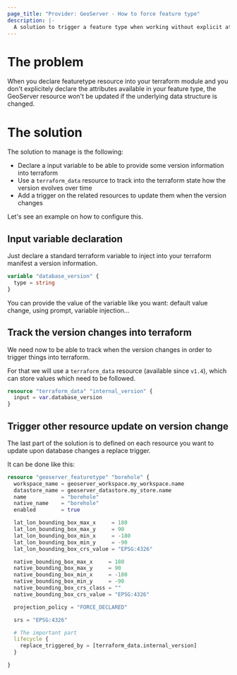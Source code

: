 ```yaml
---
page_title: "Provider: GeoServer - How to force feature type"
description: |-
  A solution to trigger a feature type when working without explicit attributes
---
```


# The problem

When you declare featuretype resource into your terraform module and you don't explicitely declare the attributes available in your feature type, the GeoServer resource won't be updated if the underlying data structure is changed.

# The solution

The solution to manage is the following:
- Declare a input variable to be able to provide some version information into terraform
- Use a `terraform_data` resource to track into the terraform state how the version evolves over time
- Add a trigger on the related resources to update them when the version changes

Let's see an example on how to configure this.

## Input variable declaration

Just declare a standard terraform variable to inject into your terraform manifest a version information.

```terraform
variable "database_version" {
  type = string
}
```

You can provide the value of the variable like you want: default value change, using prompt, variable injection...

## Track the version changes into terraform

We need now to be able to track when the version changes in order to trigger things into terraform.

For that we will use a `terraform_data` resource (available since `v1.4`), which can store values which need to be followed.

```terraform
resource "terraform_data" "internal_version" {
  input = var.database_version
}
```

## Trigger other resource update on version change

The last part of the solution is to defined on each resource you want to update upon database changes a replace trigger.

It can be done like this:

```terraform
resource "geoserver_featuretype" "borehole" {
  workspace_name = geoserver_workspace.my_workspace.name
  datastore_name = geoserver_datastore.my_store.name
  name           = "borehole"
  native_name    = "borehole"
  enabled        = true

  lat_lon_bounding_box_max_x     = 180
  lat_lon_bounding_box_max_y     = 90
  lat_lon_bounding_box_min_x     = -180
  lat_lon_bounding_box_min_y     = -90
  lat_lon_bounding_box_crs_value = "EPSG:4326"

  native_bounding_box_max_x     = 180
  native_bounding_box_max_y     = 90
  native_bounding_box_min_x     = -180
  native_bounding_box_min_y     = -90
  native_bounding_box_crs_class = ""
  native_bounding_box_crs_value = "EPSG:4326"

  projection_policy = "FORCE_DECLARED"

  srs = "EPSG:4326"

  # The important part
  lifecycle {
    replace_triggered_by = [terraform_data.internal_version]
  }

}
```
